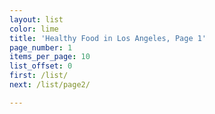 ```yaml
---
layout: list
color: lime
title: 'Healthy Food in Los Angeles, Page 1'
page_number: 1
items_per_page: 10
list_offset: 0
first: /list/
next: /list/page2/

---
```

